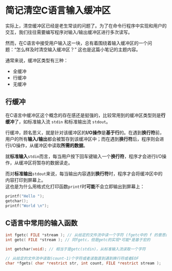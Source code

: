 # 简记清空C语言输入缓冲区

实际上，清空缓冲区已经是老生常谈的问题了。为了在命令行程序中实现和用户的交互，我们往往需要编写程序对输入/输出缓冲区进行多次读写。

然而，在C语言中接受用户输入这一块，总有着围绕着输入缓冲区的一个问题：“怎么样及时清空输入缓冲区？” 这也是这篇小笔记的主题内容。

通常来说，缓冲区类型有三种：

* 全缓冲
* 行缓冲
* 无缓冲

## 行缓冲

在C语言中缓冲区这个概念的存在感还是挺强的，比较常用到的缓冲区类型则是**行缓冲**了，如标准输入流 `stdin` 和标准输出流 `stdout`。  

行缓冲，顾名思义，就是针对该缓冲区的**I/O操作**是**基于行**的。在遇到**换行符**前，用户的所有**输入/输出**都会被暂存到该缓冲区中；而在遇到**换行符**后，程序则会进行I/O操作，从缓冲区中读取**所需的数据**。 

就**标准输入**`stdin`而言，每当用户按下回车键输入一个**换行符**，程序才会进行I/O操作，从缓冲区将暂存的数据读走。

而对**标准输出**`stdout`来说，每当输出内容遇到**换行符**时，程序才会将缓冲区中的内容打印到屏幕上。  
这也是为什么用格式化打印函数`printf`时**可能**不会立即输出到屏幕上：
```c
printf("Hello ");
getchar();
printf("World \n");
```

## C语言中常用的输入函数

```c
int fgetc( FILE *stream ); // 从给定的文件流中读一个字符 (fgetc中的 f 的意思即"function")
int getc( FILE *stream ); // 同fgetc，但是getc的实现*可能*是基于宏的
```
```c
int getchar(void); // 相当于是getc(stdin)，从标准输入流读取一个字符
```

```c
// 从给定的文件流中读取(count-1)个字符或者读取直到遇到换行符或者EOF
char *fgets( char *restrict str, int count, FILE *restrict stream );
```
